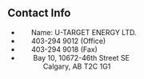 ## Contact Info 

- <i class="fa fa-envelop-o"></i> &nbsp;&nbsp;&nbsp;&nbsp;&nbsp;&nbsp;Name: U-TARGET ENERGY LTD.
- <i class="fa fa-phone"></i> &nbsp;&nbsp;&nbsp;&nbsp;&nbsp;&nbsp;403-294 9012 (Office)
- &nbsp;&nbsp;&nbsp;&nbsp;&nbsp;&nbsp;403-294 9018 (Fax)
- <i class="fa fa-map-marker"></i> &nbsp;&nbsp;&nbsp;&nbsp;&nbsp;&nbsp; Bay 10, 10672-46th Street SE   
&nbsp;&nbsp;&nbsp;&nbsp;&nbsp;&nbsp;&nbsp;&nbsp;&nbsp;&nbsp;&nbsp;&nbsp;Calgary, AB T2C 1G1


